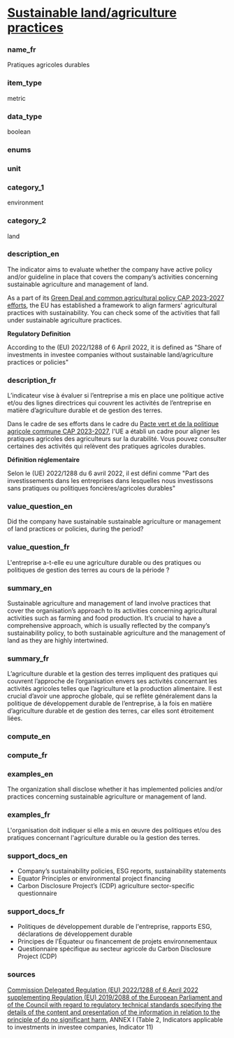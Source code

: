 
# [Sustainable land/agriculture practices](#land_agr_policy_bool)

### name_fr

Pratiques agricoles durables

### item_type

metric

### data_type

boolean

### enums



### unit



### category_1

environment

### category_2

land

### description_en

The indicator aims to evaluate whether the company have active policy and/or guideline in place
that covers the company’s activities concerning sustainable agriculture and management of land.

As a part of its [Green Deal and common agricultural policy CAP 2023-2027 efforts](https://agriculture.ec.europa.eu/common-agricultural-policy/income-support/eco-schemes_en), the EU has established a framework to align farmers' agricultural practices with sustainability. You can check some of the activities that fall under sustainable agriculture practices.

**Regulatory Definition**

According to the (EU) 2022/1288 of 6 April 2022, it is defined as "Share of investments in investee
companies without sustainable land/agriculture practices or policies"


### description_fr

L’indicateur vise à évaluer si l’entreprise a mis en place une politique active et/ou des lignes
directrices qui couvrent les activités de l’entreprise en matière d’agriculture durable et de
gestion des terres.

Dans le cadre de ses efforts dans le cadre du [Pacte vert et de la politique agricole commune CAP 2023-2027](https://agriculture.ec.europa.eu/common-agricultural-policy/income-support/eco-schemes_en),
l'UE a établi un cadre pour aligner les pratiques agricoles des agriculteurs sur la durabilité.
Vous pouvez consulter certaines des activités qui relèvent des pratiques agricoles durables.

**Définition réglementaire**

Selon le (UE) 2022/1288 du 6 avril 2022, il est défini comme "Part des investissements dans les entreprises dans lesquelles nous investissons sans pratiques ou politiques foncières/agricoles durables"

### value_question_en

Did the company have sustainable sustainable agriculture or management of land practices or
policies, during the period?

### value_question_fr

L'entreprise a-t-elle eu une agriculture durable ou des pratiques ou politiques de gestion des
terres au cours de la période ?

### summary_en

Sustainable agriculture and management of land involve practices that cover the organisation’s
approach to its activities concerning agricultural activities such as farming and food production.
It’s crucial to have a comprehensive approach, which is usually reflected by the company’s
sustainability policy, to both sustainable agriculture and the management of land as they are
highly intertwined.

### summary_fr

L’agriculture durable et la gestion des terres impliquent des pratiques qui couvrent l’approche
de l’organisation envers ses activités concernant les activités agricoles telles que l’agriculture
et la production alimentaire. Il est crucial d’avoir une approche globale, qui se reflète
généralement dans la politique de développement durable de l’entreprise, à la fois en matière
d’agriculture durable et de gestion des terres, car elles sont étroitement liées.

### compute_en



### compute_fr



### examples_en

The organization shall disclose whether it has implemented policies and/or practices concerning
sustainable agriculture or management of land.

### examples_fr

L'organisation doit indiquer si elle a mis en œuvre des politiques et/ou des pratiques concernant
l'agriculture durable ou la gestion des terres.

### support_docs_en

- Company’s sustainability policies, ESG reports, sustainability statements
- Equator Principles or environmental project financing
- Carbon Disclosure Project’s (CDP) agriculture sector-specific questionnaire


### support_docs_fr

- Politiques de développement durable de l'entreprise, rapports ESG, déclarations de développement durable
- Principes de l'Équateur ou financement de projets environnementaux
- Questionnaire spécifique au secteur agricole du Carbon Disclosure Project (CDP)

### sources

[Commission Delegated Regulation (EU) 2022/1288 of 6 April 2022 supplementing Regulation (EU) 2019/2088 of the European Parliament and of the Council with regard to regulatory technical standards specifying the details of the content and presentation of the information in relation to the principle of do no significant harm.](https://eur-lex.europa.eu/eli/reg_del/2022/1288/oj)
ANNEX I (Table 2, Indicators applicable to investments in investee companies, Indicator 11)
            